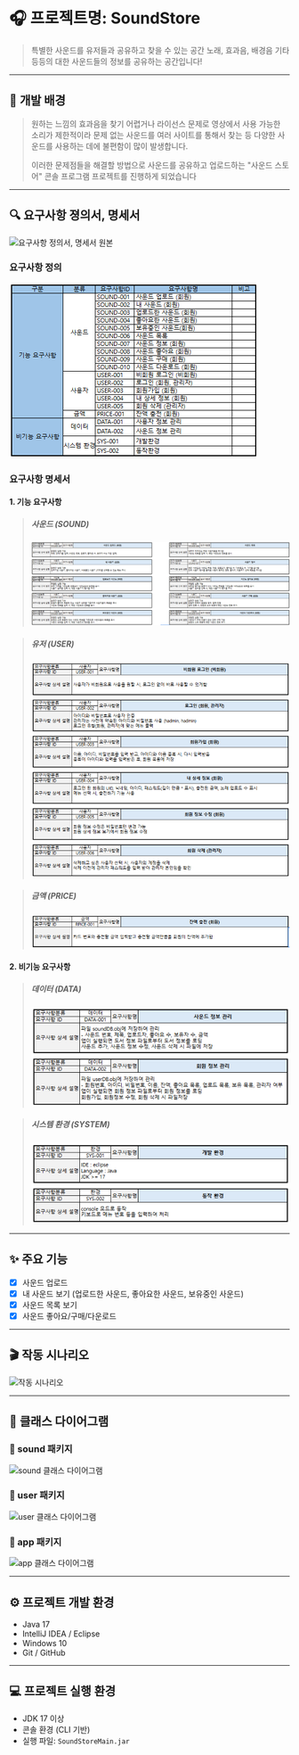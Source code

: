 # 🎧 프로젝트명: SoundStore

> 특별한 사운드를 유저들과 공유하고 찾을 수 있는 공간
> 노래, 효과음, 배경음 기타 등등의 대한 사운드들의 정보를 공유하는 공간입니다!

---

## 🧠 개발 배경

> 원하는 느낌의 효과음을 찾기 어렵거나 라이선스 문제로 영상에서 사용 가능한 소리가 제한적이라
> 문제 없는 사운드를 여러 사이트를 통해서 찾는 등 다양한 사운드를 사용하는 데에 불편함이 많이 발생합니다.
> 
> 이러한 문제점들을 해결할 방법으로 사운드를 공유하고 업로드하는 "사운드 스토어" 콘솔 프로그램 프로젝트를 진행하게 되었습니다

---

## 🔍 요구사항 졍의서, 명세서
![요구사항 정의서, 명세서 원본](https://docs.google.com/spreadsheets/d/1eLR46TsCTyzi2-oHuJ4Jh1tjbZ6jeBRgaJTdUylKOZY/edit?usp=sharing)

### 요구사항 정의
![요구사항 정의서](./imgs/RequirementsDefinition.png)

### 요구사항 명세서
#### 1. 기능 요구사항
> ##### 사운드 (SOUND)
> ![요구사항 명세 사운드](./imgs/RequirementsSpecification_Sound.png)

> ##### 유저 (USER)
> ![요구사항 명세 유저](./imgs/RequirementsSpecification_User.png)

> ##### 금액 (PRICE)
> ![요구사항 명세 금액](./imgs/RequirementsSpecification_Price.png)


#### 2. 비기능 요구사항

> ##### 데이터 (DATA)
> ![요구사항 명세 데이터](./imgs/RequirementsSpecification_Data.png)

> ##### 시스템 환경 (SYSTEM)
> ![요구사항 명세 시스템](./imgs/RequirementsSpecification_System.png)
---

## ✨ 주요 기능

- [x] 사운드 업로드
- [x] 내 사운드 보기 (업로드한 사운드, 좋아요한 사운드, 보유중인 사운드)
- [x] 사운드 목록 보기
- [x] 사운드 좋아요/구매/다운로드

---

## 🎬 작동 시나리오

![작동 시나리오](./img/scenario.png)

---

## 🧭 클래스 다이어그램

### 📁 sound 패키지  
![sound 클래스 다이어그램](./img/class_sound.png)

### 📁 user 패키지  
![user 클래스 다이어그램](./img/class_user.png)

### 📁 app 패키지  
![app 클래스 다이어그램](./img/class_app.png)

---

## ⚙️ 프로젝트 개발 환경

- Java 17
- IntelliJ IDEA / Eclipse
- Windows 10
- Git / GitHub

---

## 💻 프로젝트 실행 환경

- JDK 17 이상
- 콘솔 환경 (CLI 기반)
- 실행 파일: `SoundStoreMain.jar`

